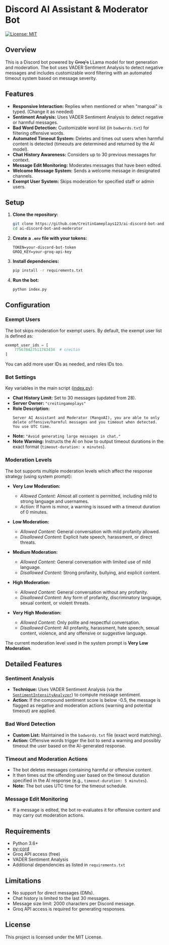 # Discord AI Assistant & Moderator Bot

[![License: MIT](https://img.shields.io/badge/License-MIT-yellow.svg)](https://opensource.org/licenses/MIT)

## Overview
This is a Discord bot powered by ~~Groq's~~ LLama model for text generation and moderation. The bot uses VADER Sentiment Analysis to detect negative messages and includes customizable word filtering with an automated timeout system based on message severity.

## Features
- **Responsive Interaction:** Replies when mentioned or when "mangoai" is typed. (Change it as needed)
- **Sentiment Analysis:** Uses VADER Sentiment Analysis to detect negative or harmful messages.
- **Bad Word Detection:** Customizable word list (in `badwords.txt`) for filtering offensive words.
- **Automated Timeout System:** Deletes and times out users when harmful content is detected (timeouts are determined and returned by the AI model).
- **Chat History Awareness:** Considers up to 30 previous messages for context.
- **Message Edit Monitoring:** Moderates messages that have been edited.
- **Welcome Message System:** Sends a welcome message in designated channels.
- **Exempt User System:** Skips moderation for specified staff or admin users.

## Setup

1. **Clone the repository:**
   ```bash
   git clone https://github.com/CreitinGameplays123/ai-discord-bot-and-moderator
   cd ai-discord-bot-and-moderator
   ```

2. **Create a `.env` file with your tokens:**
   ```
   TOKEN=your-discord-bot-token
   GROQ_KEY=your-groq-api-key
   ```

3. **Install dependencies:**
   ```bash
   pip install -r requirements.txt
   ```

4. **Run the bot:**
   ```bash
   python index.py
   ```

## Configuration

### Exempt Users
The bot skips moderation for exempt users. By default, the exempt user list is defined as:
```python
exempt_user_ids = [
    775678427511783434  # creitin
]
```
You can add more user IDs as needed, and roles IDs too.

### Bot Settings
Key variables in the main script ([index.py](index.py)):
- **Chat History Limit:** Set to 30 messages (updated from 28).
- **Server Owner:** `"creitingameplays"`
- **Role Description:** 
  ```
  Server AI Assistant and Moderator (MangoAI), you are able to only delete offensive/harmful messages and you timeout when detected. You use UTC time.
  ```
- **Note:** `"Avoid generating large messages in chat."`
- **Note Warning:** Instructs the AI on how to output timeout durations in the exact format (`timeout-duration: x minutes`).

### Moderation Levels
The bot supports multiple moderation levels which affect the response strategy (using system prompt):

- **Very Low Moderation:**
  - *Allowed Content:* Almost all content is permitted, including mild to strong language and usernames.
  - *Action:* If harm is minor, a warning is issued with a timeout duration of 0 minutes.
  
- **Low Moderation:**
  - *Allowed Content:* General conversation with mild profanity allowed.
  - *Disallowed Content:* Explicit hate speech, harassment, or direct threats.
  
- **Medium Moderation:**
  - *Allowed Content:* General conversation with limited use of mild language.
  - *Disallowed Content:* Strong profanity, bullying, and explicit content.
  
- **High Moderation:**
  - *Allowed Content:* General conversation without any profanity.
  - *Disallowed Content:* Any form of profanity, discriminatory language, sexual content, or violent threats.
  
- **Very High Moderation:**
  - *Allowed Content:* Only polite and respectful conversation.
  - *Disallowed Content:* All profanity, harassment, hate speech, sexual content, violence, and any offensive or suggestive language.

The current moderation level used in the system prompt is **Very Low Moderation**.

## Detailed Features

### Sentiment Analysis
- **Technique:** Uses VADER Sentiment Analysis (via the [`SentimentIntensityAnalyzer`](index.py)) to compute message sentiment.
- **Action:** If the compound sentiment score is below -0.5, the message is flagged as negative and moderation actions (warning and potential timeout) are applied.

### Bad Word Detection
- **Custom List:** Maintained in the `badwords.txt` file (exact word matching).
- **Action:** Offensive words trigger the bot to send a warning and possibly timeout the user based on the AI-generated response.

### Timeout and Moderation Actions
- The bot deletes messages containing harmful or offensive content.
- It then times out the offending user based on the timeout duration specified in the AI response (e.g., `timeout-duration: 5 minutes`).
- **Note:** The bot uses UTC time for the timeout schedule.

### Message Edit Monitoring
- If a message is edited, the bot re-evaluates it for offensive content and may carry out moderation actions.

## Requirements
- Python 3.6+
- [py-cord](https://github.com/Pycord-Development/pycord)
- Groq API access (free)
- VADER Sentiment Analysis
- Additional dependencies as listed in `requirements.txt`

## Limitations
- No support for direct messages (DMs).
- Chat history is limited to the last 30 messages.
- Message size limit: 2000 characters per Discord message.
- Groq API access is required for generating responses.

## License
This project is licensed under the MIT License.
